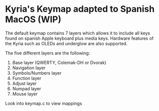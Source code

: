 # Kyria's Keymap adapted to Spanish MacOS (WIP)



The default keymap contains 7 layers which allows it to include all keys found on spanish Apple keyboard plus media keys.
Hardware features of the Kyria such as OLEDs and underglow are also supported.

The five different layers are the following:
1. Base layer (QWERTY, Colemak-DH or Dvorak)
2. Navigation layer
3. Symbols/Numbers layer
4. Function layer
5. Adjust layer
6. Numpad layer
7. Mouse layer

Look into keymap.c to view mappings
